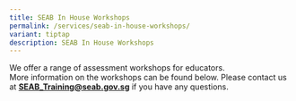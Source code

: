 ```yaml
---
title: SEAB In House Workshops
permalink: /services/seab-in-house-workshops/
variant: tiptap
description: SEAB In House Workshops
---
```

<p>We offer a range of assessment workshops for educators.
<br>More information on the workshops can be found below. Please contact us
at <strong><a href="mailto:seab_training@seab.gov.sg" rel="noopener noreferrer nofollow" target="_blank">SEAB_Training@seab.gov.sg</a></strong> if
you have any questions.</p>
<p><a href="https://www.seab.gov.sg/home/services/seab-in-house-workshops#0" class="accordion__title" rel="noopener noreferrer nofollow" target="_blank"><br></a>
</p>